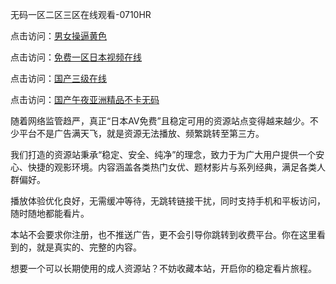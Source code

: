 无码一区二区三区在线观看-0710HR

点击访问：<a href="https://heiliao2dmwwy.pages.dev">男女操逼黄色</a>

点击访问：<a href="https://heiliaowzu4ur.pages.dev">免费一区日本视频在线</a>

点击访问：<a href="https://heiliao2dmwwy.pages.dev">国产三级在线</a>

点击访问：<a href="https://heiliaowzu4ur.pages.dev">国产午夜亚洲精品不卡无码</a>



随着网络监管趋严，真正“日本AV免费”且稳定可用的资源站点变得越来越少。不少平台不是广告满天飞，就是资源无法播放、频繁跳转至第三方。

我们打造的资源站秉承“稳定、安全、纯净”的理念，致力于为广大用户提供一个安心、快捷的观影环境。内容涵盖各类热门女优、题材影片与系列经典，满足各类人群偏好。

播放体验优化良好，无需缓冲等待，无跳转链接干扰，同时支持手机和平板访问，随时随地都能看片。

本站不会要求你注册，也不推送广告，更不会引导你跳转到收费平台。你在这里看到的，就是真实的、完整的内容。

想要一个可以长期使用的成人资源站？不妨收藏本站，开启你的稳定看片旅程。

<span style="display:none;">[Canonical link]( https://github.com/hk20250710/riben542 ）</span>
